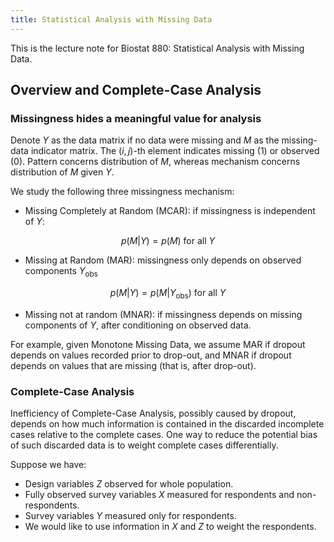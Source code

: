 ```yaml
---
title: Statistical Analysis with Missing Data
---
```


This is the lecture note for Biostat 880: Statistical Analysis with Missing Data.

## Overview and Complete-Case Analysis

### Missingness hides a meaningful value for analysis

Denote $Y$ as the data matrix if no data were missing and $M$ as the missing-data indicator matrix. The $(i,j)$-th element indicates missing (1) or observed (0). Pattern concerns distribution of $M$, whereas mechanism concerns distribution of $M$ given $Y$. 

We study the following three missingness mechanism: 

+ Missing Completely at Random (MCAR): if missingness is independent of $Y$: 

$$p(M|Y) = p(M) \text{ for all } Y$$

+ Missing at Random (MAR):  missingness only depends on observed components $Y_{\text{obs}}$

$$p(M|Y) = p(M|Y_{\text{obs}}) \text{ for all } Y$$

+ Missing not at random (MNAR): if missingness depends on missing components of $Y$,
after conditioning on observed data.

For example, given Monotone Missing Data, we assume MAR if dropout depends on values recorded prior to drop-out, and MNAR if dropout depends on values that are missing (that is, after drop-out).

### Complete-Case Analysis

Inefficiency of Complete-Case Analysis, possibly caused by dropout, depends on how much information is contained in the discarded incomplete cases relative to the complete cases. One way to reduce the potential bias of such discarded data is to weight complete cases differentially. 

Suppose we have: 

- Design variables $Z$ observed for whole population. 
- Fully observed survey variables $X$ measured for respondents and non-respondents. 
- Survey variables $Y$ measured only for respondents.
- We would like to use information in $X$ and $Z$ to weight the respondents. 


